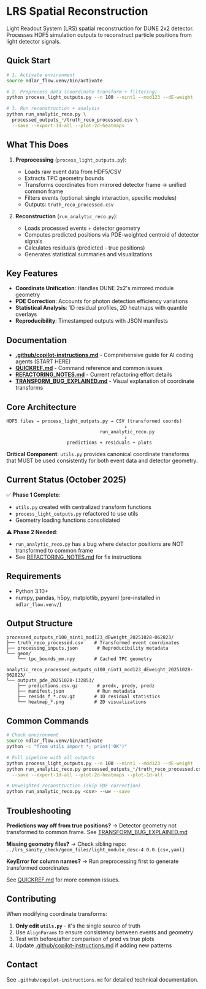 # LRS Spatial Reconstruction

Light Readout System (LRS) spatial reconstruction for DUNE 2x2 detector. Processes HDF5 simulation outputs to reconstruct particle positions from light detector signals.

## Quick Start

```bash
# 1. Activate environment
source ndlar_flow.venv/bin/activate

# 2. Preprocess data (coordinate transform + filtering)
python process_light_outputs.py --n 100 --nint1 --mod123 --dE-weight

# 3. Run reconstruction + analysis
python run_analytic_reco.py \
  processed_outputs_*/truth_reco_processed.csv \
  --save --export-1d-all --plot-2d-heatmaps
```

## What This Does

1. **Preprocessing** (`process_light_outputs.py`):
   - Loads raw event data from HDF5/CSV
   - Extracts TPC geometry bounds
   - Transforms coordinates from mirrored detector frame → unified common frame
   - Filters events (optional: single interaction, specific modules)
   - Outputs: `truth_reco_processed.csv`

2. **Reconstruction** (`run_analytic_reco.py`):
   - Loads processed events + detector geometry
   - Computes predicted positions via PDE-weighted centroid of detector signals
   - Calculates residuals (predicted - true positions)
   - Generates statistical summaries and visualizations

## Key Features

- **Coordinate Unification**: Handles DUNE 2x2's mirrored module geometry
- **PDE Correction**: Accounts for photon detection efficiency variations
- **Statistical Analysis**: 1D residual profiles, 2D heatmaps with quantile overlays
- **Reproducibility**: Timestamped outputs with JSON manifests

## Documentation

- **[.github/copilot-instructions.md](.github/copilot-instructions.md)** - Comprehensive guide for AI coding agents (START HERE)
- **[QUICKREF.md](QUICKREF.md)** - Command reference and common issues
- **[REFACTORING_NOTES.md](REFACTORING_NOTES.md)** - Current refactoring effort details
- **[TRANSFORM_BUG_EXPLAINED.md](TRANSFORM_BUG_EXPLAINED.md)** - Visual explanation of coordinate transforms

## Core Architecture

```
HDF5 files → process_light_outputs.py → CSV (transformed coords)
                                           ↓
                                  run_analytic_reco.py
                                           ↓
                      predictions + residuals + plots
```

**Critical Component**: `utils.py` provides canonical coordinate transforms that MUST be used consistently for both event data and detector geometry.

## Current Status (October 2025)

✅ **Phase 1 Complete**:
- `utils.py` created with centralized transform functions
- `process_light_outputs.py` refactored to use utils
- Geometry loading functions consolidated

⚠️ **Phase 2 Needed**:
- `run_analytic_reco.py` has a bug where detector positions are NOT transformed to common frame
- See [REFACTORING_NOTES.md](REFACTORING_NOTES.md) for fix instructions

## Requirements

- Python 3.10+
- numpy, pandas, h5py, matplotlib, pyyaml (pre-installed in `ndlar_flow.venv/`)

## Output Structure

```
processed_outputs_n100_nint1_mod123_dEweight_20251028-062823/
├── truth_reco_processed.csv    # Transformed event coordinates
├── processing_inputs.json       # Reproducibility metadata
└── geom/
    └── tpc_bounds_mm.npy       # Cached TPC geometry

analytic_reco_processed_outputs_n100_nint1_mod123_dEweight_20251028-062823/
└── outputs_pde_20251028-132853/
    ├── predictions.csv.gz       # predx, predy, predz
    ├── manifest.json            # Run metadata
    ├── resids_f_*.csv.gz       # 1D residual statistics
    └── heatmap_*.png           # 2D visualizations
```

## Common Commands

```bash
# Check environment
source ndlar_flow.venv/bin/activate
python -c "from utils import *; print('OK')"

# Full pipeline with all outputs
python process_light_outputs.py --n 100 --nint1 --mod123 --dE-weight
python run_analytic_reco.py processed_outputs_*/truth_reco_processed.csv \
  --save --export-1d-all --plot-2d-heatmaps --plot-1d-all

# Unweighted reconstruction (skip PDE correction)
python run_analytic_reco.py <csv> --uw --save
```

## Troubleshooting

**Predictions way off from true positions?**
→ Detector geometry not transformed to common frame. See [TRANSFORM_BUG_EXPLAINED.md](TRANSFORM_BUG_EXPLAINED.md)

**Missing geometry files?**
→ Check sibling repo: `../lrs_sanity_check/geom_files/light_module_desc-4.0.0.{csv,yaml}`

**KeyError for column names?**
→ Run preprocessing first to generate transformed coordinates

See [QUICKREF.md](QUICKREF.md) for more common issues.

## Contributing

When modifying coordinate transforms:
1. **Only edit `utils.py`** - it's the single source of truth
2. Use `AlignParams` to ensure consistency between events and geometry
3. Test with before/after comparison of pred vs true plots
4. Update [.github/copilot-instructions.md](.github/copilot-instructions.md) if adding new patterns

## Contact

See `.github/copilot-instructions.md` for detailed technical documentation.
